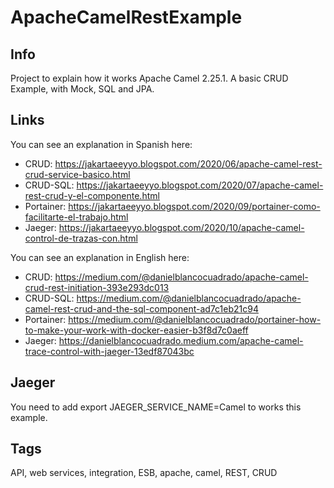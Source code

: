 # ApacheCamelRestExample

## Info

Project to explain how it works Apache Camel 2.25.1. A basic CRUD Example, with Mock, SQL and JPA. 

## Links

You can see an explanation in Spanish here: 

* CRUD: https://jakartaeeyyo.blogspot.com/2020/06/apache-camel-rest-crud-service-basico.html
* CRUD-SQL: https://jakartaeeyyo.blogspot.com/2020/07/apache-camel-rest-crud-y-el-componente.html
* Portainer: https://jakartaeeyyo.blogspot.com/2020/09/portainer-como-facilitarte-el-trabajo.html
* Jaeger: https://jakartaeeyyo.blogspot.com/2020/10/apache-camel-control-de-trazas-con.html

You can see an explanation in English here: 

* CRUD: https://medium.com/@danielblancocuadrado/apache-camel-crud-rest-initiation-393e293dc013
* CRUD-SQL: https://medium.com/@danielblancocuadrado/apache-camel-rest-crud-and-the-sql-component-ad7c1eb21c94
* Portainer: https://medium.com/@danielblancocuadrado/portainer-how-to-make-your-work-with-docker-easier-b3f8d7c0aeff
* Jaeger: https://danielblancocuadrado.medium.com/apache-camel-trace-control-with-jaeger-13edf87043bc

## Jaeger

You need to add export JAEGER_SERVICE_NAME=Camel to works this example.


## Tags

API, web services, integration, ESB, apache, camel, REST, CRUD